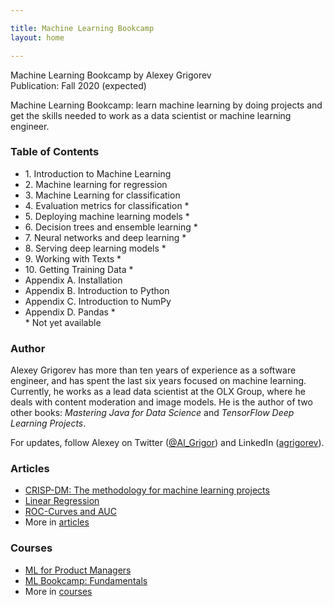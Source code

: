 ```yaml
---

title: Machine Learning Bookcamp
layout: home

---
```


Machine Learning Bookcamp by Alexey Grigorev<br/>
Publication: Fall 2020 (expected)

Machine Learning Bookcamp: learn machine learning by doing projects and get the skills needed
to work as a data scientist or machine learning engineer.


### Table of Contents

<ul>
    <li>1. Introduction to Machine Learning</li>
    <li>2. Machine learning for regression</li>
    <li>3. Machine Learning for classification</li>
    <li><span class="wip">4. Evaluation metrics for classification *</span></li>
    <li><span class="wip">5. Deploying machine learning models *</span></li>
    <li><span class="wip">6. Decision trees and ensemble learning *</span></li>
    <li><span class="wip">7. Neural networks and deep learning *</span></li>
    <li><span class="wip">8. Serving deep learning models *</span></li>
    <li><span class="wip">9. Working with Texts *</span></li>
    <li><span class="wip">10. Getting Training Data *</span></li>
    <li>Appendix A. Installation</li>
    <li>Appendix B. Introduction to Python</li>
    <li>Appendix C. Introduction to NumPy</li>
    <li><span class="wip">Appendix D. Pandas *</span></li>
    <li style="list-style-type:none;">* Not yet available</li>
</ul>


### Author

Alexey Grigorev has more than ten years of experience as a software engineer, and has spent the last six years
focused on machine learning. Currently, he works as a lead data scientist at the OLX Group, where he deals
with content moderation and image models. He is the author of two other books: 
<i>Mastering Java for Data Science</i> and <i>TensorFlow Deep Learning Projects</i>.

For updates, follow Alexey on Twitter (<a href="https://twitter.com/Al_Grigor">@Al_Grigor</a>) and
LinkedIn (<a href="https://www.linkedin.com/in/agrigorev">agrigorev</a>).


### Articles

* [CRISP-DM: The methodology for machine learning projects](/blog/crisp-dm)
* <a href="#">Linear Regression</a>
* <a href="#">ROC-Curves and AUC</a>
* More in <a href="/articles">articles</a>


### Courses 

* <a href="#">ML for Product Managers</a>
* <a href="#">ML Bookcamp: Fundamentals</a>
* More in <a href="/courses">courses</a>
